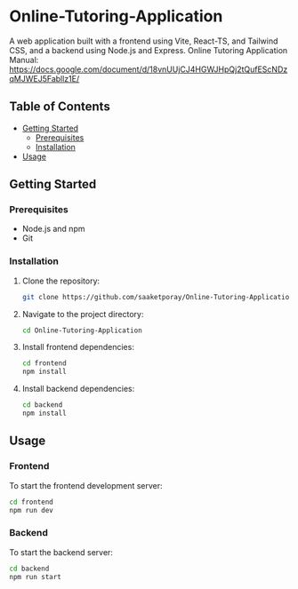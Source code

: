 # Online-Tutoring-Application
A web application built with a frontend using Vite, React-TS, and Tailwind CSS, and a backend using Node.js and Express.
Online Tutoring Application Manual: https://docs.google.com/document/d/18vnUUjCJ4HGWJHpQj2tQufEScNDzqMJWEJ5Fabllz1E/

## Table of Contents
- [Getting Started](#getting-started)
  - [Prerequisites](#prerequisites)
  - [Installation](#installation)
- [Usage](#usage)

## Getting Started

### Prerequisites

- Node.js and npm
- Git

### Installation

1. Clone the repository:
   ```bash
   git clone https://github.com/saaketporay/Online-Tutoring-Application.git
   ```

2. Navigate to the project directory:
   ```bash
   cd Online-Tutoring-Application
   ```

3. Install frontend dependencies:
   ```bash
   cd frontend
   npm install
   ```

4. Install backend dependencies:
   ```bash
   cd backend
   npm install
   ```

## Usage

### Frontend

To start the frontend development server:
```bash
cd frontend
npm run dev
```

### Backend

To start the backend server:
```bash
cd backend
npm run start
```
